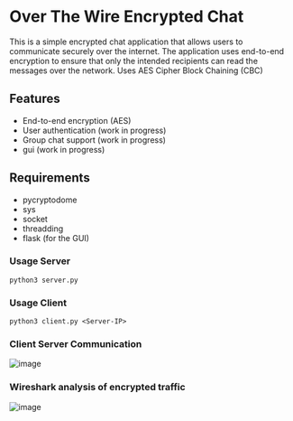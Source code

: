# Over The Wire Encrypted Chat

This is a simple encrypted chat application that allows users to communicate securely over the internet.
The application uses end-to-end encryption to ensure that only the intended recipients can read the messages over the network.
Uses AES Cipher Block Chaining (CBC)

## Features

- End-to-end encryption (AES)
- User authentication (work in progress)
- Group chat support (work in progress)
- gui (work in progress)


## Requirements
- pycryptodome
- sys
- socket
- threadding
- flask (for the GUI)


### Usage Server
`python3 server.py`

### Usage Client
`python3 client.py <Server-IP>`



### Client Server Communication
  ![image](https://github.com/user-attachments/assets/7df857df-64d5-47be-9cc9-7e5666e820a8)



### Wireshark analysis of encrypted traffic
![image](https://github.com/user-attachments/assets/43d57dad-73c1-4445-aa4b-9ed6689da6da)
